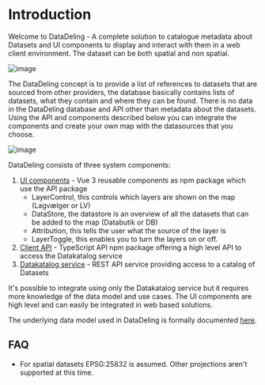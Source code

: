 <!--
[![npm](https://img.shields.io/npm/v/@dmp/lagvaelger-client-ui.svg)](https://www.npmjs.com/package/@dmp/lagvaelger-client-ui)
[![npm](https://img.shields.io/npm/v/@dmp/lagvaelger-client-api.svg)](https://www.npmjs.com/package/@dmp/lagvaelger-client-api)
-->

# Introduction

Welcome to DataDeling - A complete solution to catalogue metadata about Datasets and UI components to display and interact with them in a web client environment. The dataset can be both spatial and non spatial.


![image](https://user-images.githubusercontent.com/120640911/223416553-76ab916c-3f94-4ec3-9dd4-9511b44d252b.png)

The DataDeling concept is to provide a list of references to datasets that are sourced from other providers, the database basically contains lists of datasets, what they contain and where they can be found. There is no data in the DataDeling database and API other than metadata about the datasets. Using the API and components described below you can integrate the components and create your own map with the datasources that you choose. 

![image](https://user-images.githubusercontent.com/120640911/223374756-23d63497-6776-4b8c-b091-5b6f60dc8bff.png)


DataDeling consists of three system components:

1. [UI components](doc/frontend#ui-components) - Vue 3 reusable components as npm package which use the API package
   * LayerControl, this controls which layers are shown on the map (Lagvælger or LV)
   * DataStore, the datastore is an overview of all the datasets that can be added to the map (Databutik or DB)
   * Attribution, this tells the user what the source of the layer is
   * LayerToggle, this enables you to turn the layers on or off.
2. [Client API](doc/frontend#client-api) - TypeScript API npm package offering a high level API to access the Datakatalog service
3. [Datakatalog service](doc/backend) - REST API service providing access to a catalog of Datasets

It's possible to integrate using only the Datakatalog service but it requires more knowledge of the data model and use cases. The UI components are high level and can easily be integrated in web based solutions.

The underlying data model used in DataDeling is formally documented [here](doc/datamodel).

## FAQ

- For spatial datasets EPSG:25832 is assumed. Other projections aren't supported at this time.
